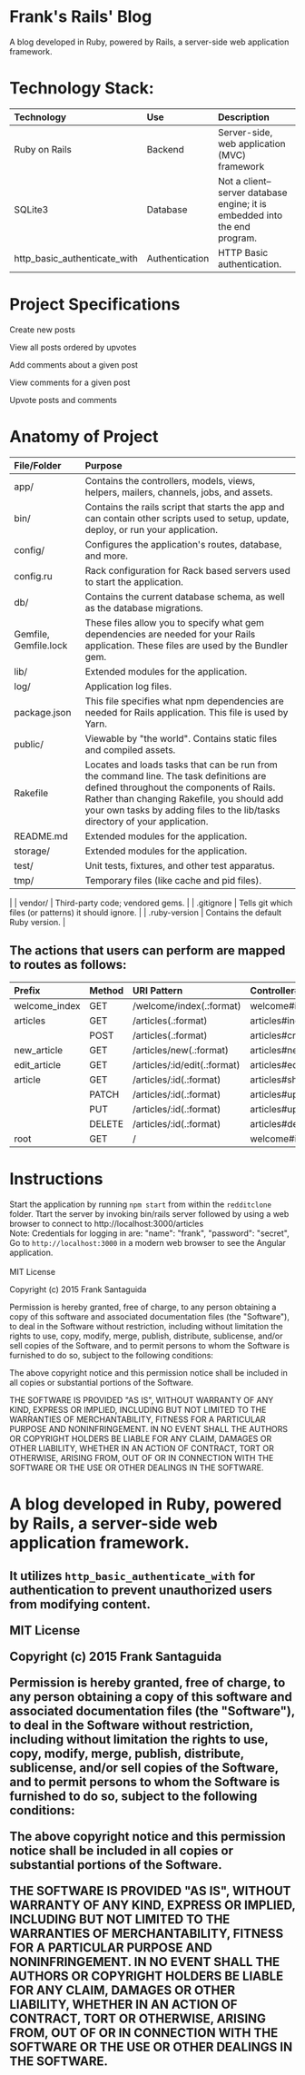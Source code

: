 # Frank's Rails' Blog
A blog developed in Ruby, powered by Rails, a server-side web application framework.<br>
# Technology Stack:


| Technology    	| Use           	  | Description     										  |
| :------------------|:-------------------| :----------------										  |
| Ruby on Rails 			| Backend     | Server-side, web application (MVC) framework				  |
| SQLite3			| Database			  |	Not a client–server database engine; it is embedded into the end program.            |
| http_basic_authenticate_with			| Authentication			  |	HTTP Basic authentication.            |




# Project Specifications

Create new posts

View all posts ordered by upvotes

Add comments about a given post

View comments for a given post

Upvote posts and comments

# Anatomy of Project


| File/Folder    	| Purpose           	  |
| :------------------|:-------------------|
| app/	 			| Contains the controllers, models, views, helpers, mailers, channels, jobs, and assets.     |
| bin/		 			| Contains the rails script that starts the app and can contain other scripts used to setup, update, deploy, or run your application.    |
| config/		 			| Configures the application's routes, database, and more.    |
| config.ru		 			| 	Rack configuration for Rack based servers used to start the application.     |
| db/			 			| 	Contains the current database schema, as well as the database migrations.    |
| Gemfile, Gemfile.lock		 			| 	These files allow you to specify what gem dependencies are needed for your Rails application. These files are used by the Bundler gem.     |
| lib/			 			| 	Extended modules for the application.    |
| log/			 			| 	Application log files.     |
| package.json			 			| 	This file specifies what npm dependencies are needed for  Rails application. This file is used by Yarn.    |
| public/			 			| 	Viewable by "the world". Contains static files and compiled assets.     |
| Rakefile			 			| 	Locates and loads tasks that can be run from the command line. The task definitions are defined throughout the components of Rails. Rather than changing Rakefile, you should add your own tasks by adding files to the lib/tasks directory of your application.  |
|README.md			 			| 	Extended modules for the application.    |
|storage/		 			| 	Extended modules for the application.    |
| test/			 			| 	Unit tests, fixtures, and other test apparatus.    |
| tmp/			 			| 	Temporary files (like cache and pid files).
   |
| vendor/		 			| 	Third-party code; vendored gems.    |
| .gitignore			 			| 	Tells git which files (or patterns) it should ignore.     |
| .ruby-version	 			| 	Contains the default Ruby version.   |

## The actions that users can perform are mapped to routes as follows:
| Prefix       |Method| URI Pattern             	  | Controller#Action|
| :------------------ |:-------------------         | :----------------										  |:----------------										  |
|welcome_index |GET   |    /welcome/index(.:format)  |   welcome#index|
|     articles |GET   |   /articles(.:format)    |      articles#index|
|              |POST  |  /articles(.:format)    |      articles#create|
|  new_article |GET   | /articles/new(.:format)   |   articles#new|
| edit_article |GET   |/articles/:id/edit(.:format) |articles#edit|
|      article |GET   | /articles/:id(.:format)   |   articles#show|
|              |PATCH | /articles/:id(.:format)     | articles#update|
|              |PUT   | /articles/:id(.:format)     | articles#update|
|              |DELETE| /articles/:id(.:format)   |   articles#destroy|
|         root |GET   | /  |                          welcome#index|


# Instructions
Start the application by running `npm start` from within the `redditclone` folder.
Ttart the server by invoking bin/rails server followed by using a web browser to connect to http://localhost:3000/articles
<br>
Note:
Credentials for logging in are: "name": "frank", "password": "secret",
<br>
Go to `http://localhost:3000` in a modern web browser to see the Angular application.
<br><br>
MIT License

Copyright (c) 2015 Frank Santaguida

Permission is hereby granted, free of charge, to any person obtaining a copy
of this software and associated documentation files (the "Software"), to deal
in the Software without restriction, including without limitation the rights
to use, copy, modify, merge, publish, distribute, sublicense, and/or sell
copies of the Software, and to permit persons to whom the Software is
furnished to do so, subject to the following conditions:

The above copyright notice and this permission notice shall be included in all
copies or substantial portions of the Software.

THE SOFTWARE IS PROVIDED "AS IS", WITHOUT WARRANTY OF ANY KIND, EXPRESS OR
IMPLIED, INCLUDING BUT NOT LIMITED TO THE WARRANTIES OF MERCHANTABILITY,
FITNESS FOR A PARTICULAR PURPOSE AND NONINFRINGEMENT. IN NO EVENT SHALL THE
AUTHORS OR COPYRIGHT HOLDERS BE LIABLE FOR ANY CLAIM, DAMAGES OR OTHER
LIABILITY, WHETHER IN AN ACTION OF CONTRACT, TORT OR OTHERWISE, ARISING FROM,
OUT OF OR IN CONNECTION WITH THE SOFTWARE OR THE USE OR OTHER DEALINGS IN THE
SOFTWARE.


<h1>A blog developed in Ruby, powered by Rails, a server-side web application framework.</h1>

<h2>It utilizes <code>http_basic_authenticate_with</code> for authentication to prevent unauthorized users from modifying content.


MIT License

Copyright (c) 2015 Frank Santaguida

Permission is hereby granted, free of charge, to any person obtaining a copy
of this software and associated documentation files (the "Software"), to deal
in the Software without restriction, including without limitation the rights
to use, copy, modify, merge, publish, distribute, sublicense, and/or sell
copies of the Software, and to permit persons to whom the Software is
furnished to do so, subject to the following conditions:

The above copyright notice and this permission notice shall be included in all
copies or substantial portions of the Software.

THE SOFTWARE IS PROVIDED "AS IS", WITHOUT WARRANTY OF ANY KIND, EXPRESS OR
IMPLIED, INCLUDING BUT NOT LIMITED TO THE WARRANTIES OF MERCHANTABILITY,
FITNESS FOR A PARTICULAR PURPOSE AND NONINFRINGEMENT. IN NO EVENT SHALL THE
AUTHORS OR COPYRIGHT HOLDERS BE LIABLE FOR ANY CLAIM, DAMAGES OR OTHER
LIABILITY, WHETHER IN AN ACTION OF CONTRACT, TORT OR OTHERWISE, ARISING FROM,
OUT OF OR IN CONNECTION WITH THE SOFTWARE OR THE USE OR OTHER DEALINGS IN THE
SOFTWARE.
